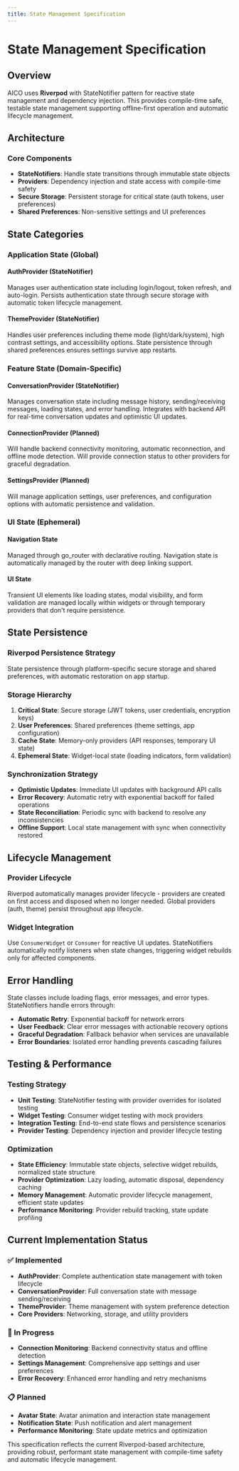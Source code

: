 ```yaml
---
title: State Management Specification
---
```


# State Management Specification

## Overview

AICO uses **Riverpod** with StateNotifier pattern for reactive state management and dependency injection. This provides compile-time safe, testable state management supporting offline-first operation and automatic lifecycle management.

## Architecture

### Core Components
- **StateNotifiers**: Handle state transitions through immutable state objects
- **Providers**: Dependency injection and state access with compile-time safety
- **Secure Storage**: Persistent storage for critical state (auth tokens, user preferences)
- **Shared Preferences**: Non-sensitive settings and UI preferences

## State Categories

### Application State (Global)

#### AuthProvider (StateNotifier)
Manages user authentication state including login/logout, token refresh, and auto-login. Persists authentication state through secure storage with automatic token lifecycle management.

#### ThemeProvider (StateNotifier)
Handles user preferences including theme mode (light/dark/system), high contrast settings, and accessibility options. State persistence through shared preferences ensures settings survive app restarts.

### Feature State (Domain-Specific)

#### ConversationProvider (StateNotifier)
Manages conversation state including message history, sending/receiving messages, loading states, and error handling. Integrates with backend API for real-time conversation updates and optimistic UI updates.

#### ConnectionProvider (Planned)
Will handle backend connectivity monitoring, automatic reconnection, and offline mode detection. Will provide connection status to other providers for graceful degradation.

#### SettingsProvider (Planned)
Will manage application settings, user preferences, and configuration options with automatic persistence and validation.

### UI State (Ephemeral)

#### Navigation State
Managed through go_router with declarative routing. Navigation state is automatically managed by the router with deep linking support.

#### UI State
Transient UI elements like loading states, modal visibility, and form validation are managed locally within widgets or through temporary providers that don't require persistence.

## State Persistence

### Riverpod Persistence Strategy
State persistence through platform-specific secure storage and shared preferences, with automatic restoration on app startup.

### Storage Hierarchy
1. **Critical State**: Secure storage (JWT tokens, user credentials, encryption keys)
2. **User Preferences**: Shared preferences (theme settings, app configuration)
3. **Cache State**: Memory-only providers (API responses, temporary UI state)
4. **Ephemeral State**: Widget-local state (loading indicators, form validation)

### Synchronization Strategy
- **Optimistic Updates**: Immediate UI updates with background API calls
- **Error Recovery**: Automatic retry with exponential backoff for failed operations
- **State Reconciliation**: Periodic sync with backend to resolve any inconsistencies
- **Offline Support**: Local state management with sync when connectivity restored

## Lifecycle Management

### Provider Lifecycle
Riverpod automatically manages provider lifecycle - providers are created on first access and disposed when no longer needed. Global providers (auth, theme) persist throughout app lifecycle.

### Widget Integration
Use `ConsumerWidget` or `Consumer` for reactive UI updates. StateNotifiers automatically notify listeners when state changes, triggering widget rebuilds only for affected components.

## Error Handling

State classes include loading flags, error messages, and error types. StateNotifiers handle errors through:
- **Automatic Retry**: Exponential backoff for network errors
- **User Feedback**: Clear error messages with actionable recovery options
- **Graceful Degradation**: Fallback behavior when services are unavailable
- **Error Boundaries**: Isolated error handling prevents cascading failures

## Testing & Performance

### Testing Strategy
- **Unit Testing**: StateNotifier testing with provider overrides for isolated testing
- **Widget Testing**: Consumer widget testing with mock providers
- **Integration Testing**: End-to-end state flows and persistence scenarios
- **Provider Testing**: Dependency injection and provider lifecycle testing

### Optimization
- **State Efficiency**: Immutable state objects, selective widget rebuilds, normalized state structure
- **Provider Optimization**: Lazy loading, automatic disposal, dependency caching
- **Memory Management**: Automatic provider lifecycle management, efficient state updates
- **Performance Monitoring**: Provider rebuild tracking, state update profiling

## Current Implementation Status

### ✅ Implemented
- **AuthProvider**: Complete authentication state management with token lifecycle
- **ConversationProvider**: Full conversation state with message sending/receiving
- **ThemeProvider**: Theme management with system preference detection
- **Core Providers**: Networking, storage, and utility providers

### 🚧 In Progress
- **Connection Monitoring**: Backend connectivity status and offline detection
- **Settings Management**: Comprehensive app settings and user preferences
- **Error Recovery**: Enhanced error handling and retry mechanisms

### 📋 Planned
- **Avatar State**: Avatar animation and interaction state management
- **Notification State**: Push notification and alert management
- **Performance Monitoring**: State update metrics and optimization

This specification reflects the current Riverpod-based architecture, providing robust, performant state management with compile-time safety and automatic lifecycle management.
